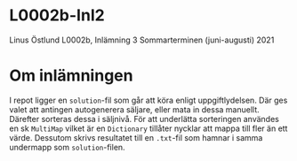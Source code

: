 # L0002b-Inl2

Linus Östlund
L0002b, Inlämning 3
Sommarterminen (juni-augusti) 2021

# Om inlämningen
I repot ligger en `solution`-fil som går att köra enligt uppgiftlydelsen. Där ges valet att antingen autogenerera säljare, eller mata in dessa manuellt. Därefter sorteras dessa i säljnivå. För att underlätta sorteringen användes en sk `MultiMap` vilket är en `Dictionary` tillåter nycklar att mappa till fler än ett värde. 
Dessutom skrivs resultatet till en `.txt`-fil som hamnar i samma undermapp som `solution`-filen.

```c#
```
